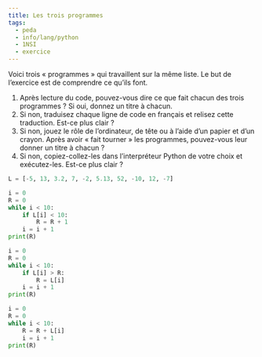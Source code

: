 ```yaml
---
title: Les trois programmes
tags:
  - peda
  - info/lang/python
  - 1NSI
  - exercice
---
```


Voici trois « programmes » qui travaillent sur la même liste. Le but de l’exercice est de comprendre ce qu’ils font.

1. Après lecture du code, pouvez-vous dire ce que fait chacun des trois programmes ? Si oui, donnez un titre à chacun.
1. Si non, traduisez chaque ligne de code en français et relisez cette traduction. Est-ce plus clair ?
1. Si non, jouez le rôle de l’ordinateur, de tête ou à l’aide d’un papier et d’un crayon. Après avoir « fait tourner » les programmes, pouvez-vous leur donner un titre à chacun ?
1. Si non, copiez-collez-les dans l’interpréteur Python de votre choix et exécutez-les. Est-ce plus clair ?

```python
L = [-5, 13, 3.2, 7, -2, 5.13, 52, -10, 12, -7]

i = 0
R = 0
while i < 10:
    if L[i] < 10:
        R = R + 1
    i = i + 1
print(R)

i = 0
R = 0
while i < 10:
    if L[i] > R:
        R = L[i]
    i = i + 1
print(R)

i = 0
R = 0
while i < 10:
    R = R + L[i]
    i = i + 1
print(R)
```
